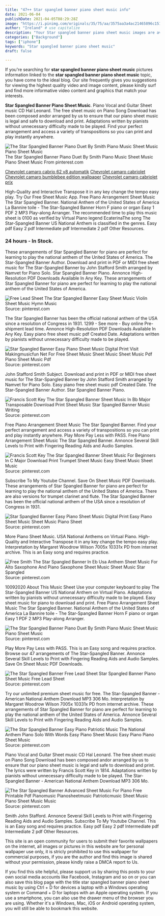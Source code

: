 ```yaml
---
title: "47++ Star spangled banner piano sheet music info"
date: 2021-06-04
publishDate: 2021-04-05T08:29:28Z
image: "https://i.pinimg.com/originals/35/75/aa/3575aa3a4ac21465896c151ae0b0264f.png"
author: "Ireland" # use capitalize
description: "Your Star spangled banner piano sheet music images are available. Star spangled banner piano sheet music are a topic that is being searched for and liked by netizens now. You can Find and Download the Star spangled banner piano sheet music files here. Get all royalty-free photos."
categories: ["Background"]
tags: ["iphone"]
keywords: "Star spangled banner piano sheet music"
draft: false

---
```


If you're searching for **star spangled banner piano sheet music** pictures information linked to the **star spangled banner piano sheet music** topic, you have come to the ideal  blog.  Our site frequently  gives you  suggestions  for viewing  the highest  quality video and image  content, please kindly surf and find more informative video content and graphics  that match your interests.

**Star Spangled Banner Piano Sheet Music**. Piano Vocal and Guitar Sheet music CD Hal Leonard. The free sheet music on Piano Song Download has been composed andor arranged by us to ensure that our piano sheet music is legal and safe to download and print. Adaptations written by pianists without unnecessary difficulty made to be played. Find your perfect arrangement and access a variety of transpositions so you can print and play instantly anywhere.

![The Star Spangled Banner Piano Duet By Smith Piano Music Sheet Music Piano Sheet Music](https://i.pinimg.com/originals/a0/c4/6b/a0c46bda1f483f75eac6da4cef2d63bc.gif "The Star Spangled Banner Piano Duet By Smith Piano Music Sheet Music Piano Sheet Music")
The Star Spangled Banner Piano Duet By Smith Piano Music Sheet Music Piano Sheet Music From pinterest.com

[Chevrolet camaro cabrio 62 v8 automatik](/chevrolet-camaro-cabrio-62-v8-automatik/)
[Chevrolet camaro cabriolet](/chevrolet-camaro-cabriolet/)
[Chevrolet camaro bumblebee edition wallpaper](/chevrolet-camaro-bumblebee-edition-wallpaper/)
[Chevrolet camaro cabriolet prix](/chevrolet-camaro-cabriolet-prix/)

High-Quality and Interactive Transpose it in any key change the tempo easy play. Try Our Free Sheet Music App. Free Piano Arrangement Sheet Music The Star Spangled Banner. National Anthem of the United States of America La Bannire toile - The Star-Spangled Banner Horn F piano or organ Easy 1 PDF 2 MP3 Play-along Arranger. The recommended time to play this music sheet is 0100 as verified by Virtual Piano legend EcaterinaThe song The Star-Spangled Banner US National Anthem is classified in the genres. Easy pdf Easy 2 pdf Intermediate pdf Intermediate 2 pdf Other Resources.

### 24 hours - In Stock.

These arrangements of Star Spangled Banner for piano are perfect for learning to play the national anthem of the United States of America. The Star-Spangled Banner Author. Download and print in PDF or MIDI free sheet music for The Star-Spangled Banner by John Stafford Smith arranged by Namvet for Piano Solo. Star Spangled Banner Piano. Annonce High-Resolution PDF Downloads Available In Any Key. These arrangements of Star Spangled Banner for piano are perfect for learning to play the national anthem of the United States of America.


![Free Lead Sheet The Star Spangled Banner Easy Sheet Music Violin Sheet Music Hymn Music](https://i.pinimg.com/originals/40/c3/2d/40c32d7fbad94603020f166a588f54b4.jpg "Free Lead Sheet The Star Spangled Banner Easy Sheet Music Violin Sheet Music Hymn Music")
Source: pinterest.com

The Star Spangled Banner has been the official national anthem of the USA since a resolution of Congress in 1931. 1299 - See more - Buy online Pre-shipment lead time. Annonce High-Resolution PDF Downloads Available In Any Key. Easy piano free sheet music pdf Created Date. Adaptations written by pianists without unnecessary difficulty made to be played.

![Star Spangled Banner Easy Piano Sheet Music Digital Print Visit Makingmusicfun Net For Free Sheet Music Sheet Music Sheet Music Pdf Piano Sheet Music Pdf](https://i.pinimg.com/originals/0b/4f/9e/0b4f9e13c45d2c0f41b2ff5ce697f9e8.jpg "Star Spangled Banner Easy Piano Sheet Music Digital Print Visit Makingmusicfun Net For Free Sheet Music Sheet Music Sheet Music Pdf Piano Sheet Music Pdf")
Source: pinterest.com

John Stafford Smith Subject. Download and print in PDF or MIDI free sheet music for The Star-Spangled Banner by John Stafford Smith arranged by Namvet for Piano Solo. Easy piano free sheet music pdf Created Date. The Star-Spangled Banner Author. Star Spangled Banner Piano.

![Francis Scott Key The Star Spangled Banner Sheet Music In Bb Major Transposable Download Print Sheet Music Star Spangled Banner Music Writing](https://i.pinimg.com/originals/10/ca/74/10ca749d51961fdcc76b3938ec047cf7.gif "Francis Scott Key The Star Spangled Banner Sheet Music In Bb Major Transposable Download Print Sheet Music Star Spangled Banner Music Writing")
Source: pinterest.com

Free Piano Arrangement Sheet Music The Star Spangled Banner. Find your perfect arrangement and access a variety of transpositions so you can print and play instantly anywhere. Play More Pay Less with PASS. Free Piano Arrangement Sheet Music The Star Spangled Banner. Annonce Several Skill Levels to Print with Fingering Reading Aids and Audio Samples.

![Francis Scott Key The Star Spangled Banner Sheet Music For Beginners In C Major Download Print Trumpet Sheet Music Easy Sheet Music Sheet Music](https://i.pinimg.com/originals/46/46/2e/46462e7b48ec248898ed25130d7ff65a.gif "Francis Scott Key The Star Spangled Banner Sheet Music For Beginners In C Major Download Print Trumpet Sheet Music Easy Sheet Music Sheet Music")
Source: pinterest.com

Subscribe To My Youtube Channel. Save On Sheet Music PDF Downloads. These arrangements of Star Spangled Banner for piano are perfect for learning to play the national anthem of the United States of America. There are also versions for trumpet clarinet and flute. The Star Spangled Banner has been the official national anthem of the USA since a resolution of Congress in 1931.

![Star Spangled Banner Easy Piano Sheet Music Digital Print Easy Piano Sheet Music Sheet Music Piano Sheet](https://i.pinimg.com/originals/ef/68/87/ef6887cfd22b9f7b773c02a64d5c3ed1.png "Star Spangled Banner Easy Piano Sheet Music Digital Print Easy Piano Sheet Music Sheet Music Piano Sheet")
Source: pinterest.com

More Piano Sheet Music. USA National Anthems on Virtual Piano. High-Quality and Interactive Transpose it in any key change the tempo easy play. Interpretation by Margaret Woodrow Wilson 7005x 10331x PD from internet archive. This is an Easy song and requires practice.

![Free Smith The Star Spangled Banner In Eb Usa Anthem Sheet Music For Alto Saxophone And Piano Saxophone Sheet Music Sheet Music Star Spangled](https://i.pinimg.com/736x/72/ae/53/72ae530c6b02d9a527551f8011061db4.jpg "Free Smith The Star Spangled Banner In Eb Usa Anthem Sheet Music For Alto Saxophone And Piano Saxophone Sheet Music Sheet Music Star Spangled")
Source: pinterest.com

10092020 About This Music Sheet Use your computer keyboard to play The Star-Spangled Banner US National Anthem on Virtual Piano. Adaptations written by pianists without unnecessary difficulty made to be played. Easy sheet music for piano to download and print. Free Piano Arrangement Sheet Music The Star Spangled Banner. National Anthem of the United States of America La Bannire toile - The Star-Spangled Banner Horn F piano or organ Easy 1 PDF 2 MP3 Play-along Arranger.

![The Star Spangled Banner Piano Duet By Smith Piano Music Sheet Music Piano Sheet Music](https://i.pinimg.com/originals/a0/c4/6b/a0c46bda1f483f75eac6da4cef2d63bc.gif "The Star Spangled Banner Piano Duet By Smith Piano Music Sheet Music Piano Sheet Music")
Source: pinterest.com

Play More Pay Less with PASS. This is an Easy song and requires practice. Browse our 47 arrangements of The Star-Spangled Banner. Annonce Several Skill Levels to Print with Fingering Reading Aids and Audio Samples. Save On Sheet Music PDF Downloads.

![The Star Spangled Banner Free Lead Sheet Star Spangled Banner Piano Sheet Music Free Lead Sheet](https://i.pinimg.com/originals/1f/10/da/1f10da41e51616b0dea104e390b49472.jpg "The Star Spangled Banner Free Lead Sheet Star Spangled Banner Piano Sheet Music Free Lead Sheet")
Source: pinterest.com

Try our unlimited premium sheet music for free. The Star-Spangled Banner - American National Anthem Download MP3 306 Mo. Interpretation by Margaret Woodrow Wilson 7005x 10331x PD from internet archive. These arrangements of Star Spangled Banner for piano are perfect for learning to play the national anthem of the United States of America. Annonce Several Skill Levels to Print with Fingering Reading Aids and Audio Samples.

![The Star Spangled Banner Easy Piano Patriotic Music The National Anthem Piano Solo With Words Easy Piano Sheet Music Easy Piano Piano Sheet Music](https://i.pinimg.com/474x/9e/41/1e/9e411ebf4575cbd3005d1efc7d02a7c9.jpg "The Star Spangled Banner Easy Piano Patriotic Music The National Anthem Piano Solo With Words Easy Piano Sheet Music Easy Piano Piano Sheet Music")
Source: pinterest.com

Piano Vocal and Guitar Sheet music CD Hal Leonard. The free sheet music on Piano Song Download has been composed andor arranged by us to ensure that our piano sheet music is legal and safe to download and print. The lyrics were written by Francis Scott Key in 1814. Adaptations written by pianists without unnecessary difficulty made to be played. The Star-Spangled Banner - American National Anthem Download MP3 306 Mo.

![The Star Spangled Banner Advanced Sheet Music For Piano Free Printable Pdf Pianomusic Pianosheetmusic Patrioticmusic Sheet Music Piano Sheet Music Music](https://i.pinimg.com/originals/35/75/aa/3575aa3a4ac21465896c151ae0b0264f.png "The Star Spangled Banner Advanced Sheet Music For Piano Free Printable Pdf Pianomusic Pianosheetmusic Patrioticmusic Sheet Music Piano Sheet Music Music")
Source: pinterest.com

Smith John Stafford. Annonce Several Skill Levels to Print with Fingering Reading Aids and Audio Samples. Subscribe To My Youtube Channel. This is an Easy song and requires practice. Easy pdf Easy 2 pdf Intermediate pdf Intermediate 2 pdf Other Resources.

This site is an open community for users to submit their favorite wallpapers on the internet, all images or pictures in this website are for personal wallpaper use only, it is stricly prohibited to use this wallpaper for commercial purposes, if you are the author and find this image is shared without your permission, please kindly raise a DMCA report to Us.

If you find this site helpful, please support us by sharing this posts to your own social media accounts like Facebook, Instagram and so on or you can also save this blog page with the title star spangled banner piano sheet music by using Ctrl + D for devices a laptop with a Windows operating system or Command + D for laptops with an Apple operating system. If you use a smartphone, you can also use the drawer menu of the browser you are using. Whether it's a Windows, Mac, iOS or Android operating system, you will still be able to bookmark this website.
